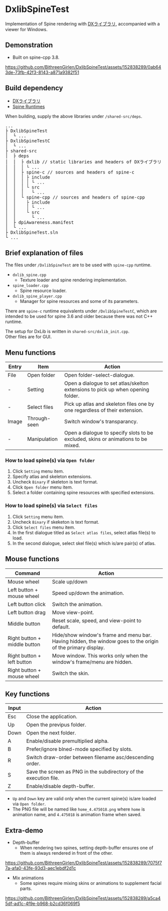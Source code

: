 # DxlibSpineTest
Implementation of Spine rendering with [DXライブラリ](https://dxlib.xsrv.jp/index.html), accompanied with a viewer for Windows.

## Demonstration
- Built on spine-cpp 3.8.
 
https://github.com/BithreenGirlen/DxlibSpineTest/assets/152838289/0ab643de-73fb-42f3-8143-a871a9382f51

## Build dependency

- [DXライブラリ](https://dxlib.xsrv.jp/dxdload.html)
- [Spine Runtimes](https://github.com/EsotericSoftware/spine-runtimes)

When building, supply the above libraries under `/shared-src/deps`. 
<pre>
...
├ DxlibSpineTest
│  └ ...
├ DxlibSpineTestC
│  └ ...
├ shared-src
│  ├ deps
│  │  ├ dxlib // static libraries and headers of DXライブラリ
│  │  │ └ ...
│  │  ├ spine-c // sources and headers of spine-c
│  │  │ ├ include
│  │  │ │ └ ...
│  │  │ └ src
│  │  │   └ ...
│  │  └ spine-cpp // sources and headers of spine-cpp
│  │    ├ include
│  │    │ └ ...
│  │    └ src
│  │      └ ...
│  ├ dpiAwareness.manifest
│  └ ...
├ DxlibSpineTest.sln
└ ...
</pre>

## Brief explanation of files

The files under `/DxlibSpineTest` are to be used with `spine-cpp` runtime. 
- `dxlib_spine.cpp`
  - Texture loader and spine rendering implementation.
- `spine_loader.cpp`
  - Spine resource loader.
- `dxlib_spine_player.cpp`
  - Manager for spine resources and some of its parameters.

There are `spine-c` runtime equivalents under `/DxlibSpineTestC`, which are intended to be used for spine 3.6 and older because there was not C++ runtime.  

The setup for DxLib is written in `shared-src/dxlib_init.cpp`.  
Other files are for GUI.

## Menu functions

| Entry | Item | Action |
----|---- |---- 
File| Open folder | Open folder-select-dialogue.
 -| Setting | Open a dialogue to set atlas/skelton extensions to pick up when opening folder.
 -| Select files | Pick up atlas and skeleton files one by one regardless of their extension.
Image| Through-seen | Switch window's transparancy.
 -| Manipulation | Open a dialogue to specify slots to be excluded, skins or animations to be mixed.

### How to load spine(s) via `Open folder` 
 1. Click `Setting` menu item.
 2. Specify atlas and skeleton extensions.
 3. Uncheck `Binary` if skeleton is text format.
 4. Click `Open folder` menu item.
 5. Select a folder containing spine resources with specified extensions.

### How to load spine(s) via `Select files`
 1. Click `Setting` menu item.
 2. Uncheck `Binary` if skeketon is text format.
 3. Click `Select files` menu item.
 4. In the first dialogue titled as `Select atlas files`, select atlas file(s) to load.
 5. In the second dialogue, select skel file(s) which is/are pair(s) of atlas.

## Mouse functions

| Command | Action |
----|---- 
Mouse wheel| Scale up/down
Left button + mouse wheel| Speed up/down the animation.
Left button click| Switch the animation.
Left button drag| Move view-point.
Middle button| Reset scale, speed, and view-point to default.
Right button + middle button| Hide/show window's frame and menu bar. Having hidden, the window goes to the origin of the primary display.
Right button + left button| Move window. This works only when the window's frame/menu are hidden.
Right button + mouse wheel| Switch the skin.

## Key functions

| Input  | Action  |
| --- | --- |
| Esc | Close the application. |
| Up | Open the previpus folder. |
| Down | Open the next folder. |
| A | Enable/disable premultiplied alpha.| 
| B | Prefer/ignore blned-mode specified by slots.| 
| R | Switch draw-order between filename asc/descending order.| 
| S | Save the screen as PNG in the subdirectory of the execution file.| 
| Z | Enable/disable depth-buffer.|  

- `Up` and `Down` key are valid only when the current spine(s) is/are loaded via `Open folder`.
- The PNG file will be named like `home_4.475018.png` where `home` is animation name, and `4.475018` is animation frame when saved.

## Extra-demo
- Depth-buffer
  - When rendering two spines, setting depth-buffer ensures one of them is always rendered in front of the other.

https://github.com/BithreenGirlen/DxlibSpineTest/assets/152838289/7075f77a-afa0-43fe-93d3-aec1ebdf2d1c

- Mix animations
  - Some spines require mixing skins or animations to supplement facial parts.

https://github.com/BithreenGirlen/DxlibSpineTest/assets/152838289/a5ca45df-ad1c-4f9e-b968-b2cd36f069f5
